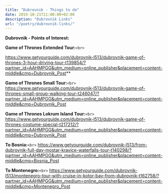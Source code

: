 ```yaml
---
title: "Dubrovnik - Things to do"
date: 2019-10-21T21:00:00+02:00
description: "Dubrovnik Links"
url: "/poetry/dubrovnik-links/"
---
```


**Dubrovnik - Points of Interest:**

**Game of Thrones Extended Tour:**`<br>`

https://www.getyourguide.com/dubrovnik-l513/dubrovnik-game-of-thrones-3-hour-driving-tour-t139854/?partner_id=AAHMPGG&utm_medium=online_publisher&placement=content-middle&cmp=Dubrovnik_Post**

**Game of Thrones Small Tour:**`<br>`
https://www.getyourguide.com/dubrovnik-l513/dubrovnik-game-of-thrones-small-group-walking-tour-t246047/?partner_id=AAHMPGG&utm_medium=online_publisher&placement=content-middle&cmp=Dubrovnik_Post

**Game of Thrones Lokrum Island Tour:**`<br>`
https://www.getyourguide.com/dubrovnik-l513/dubrovnik-game-of-thrones-costume-special-t217212/?partner_id=AAHMPGG&utm_medium=online_publisher&placement=content-middle&cmp=Dubrovnik_Post

**To Bosnia:**`<br>`
https://www.getyourguide.com/dubrovnik-l513/from-dubrovnik-full-day-mostar-kravice-waterfalls-tour-t140298/?partner_id=AAHMPGG&utm_medium=online_publisher&placement=content-middle&cmp=Bosnia_Post

**To Montenegro:**`<br>`
https://www.getyourguide.com/dubrovnik-l513/montenegro-tour-with-cruise-in-kotor-bay-from-dubrovnik-t162758/?partner_id=AAHMPGG&utm_medium=online_publisher&placement=content-middle&cmp=Montenegro_Post
